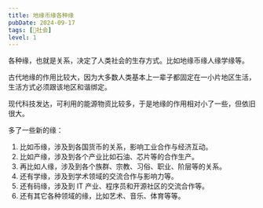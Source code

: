 ```yaml
---
title: 地缘币缘各种缘
pubDate: 2024-09-17
tags: [👫社会]
level: 1
---
```


各种缘，也就是关系，决定了人类社会的生存方式。比如地缘币缘人缘学缘等。

古代地缘的作用比较大，因为大多数人类基本上一辈子都固定在一小片地区生活，生活方式必须跟该地区和谐绑定。

现代科技发达，可利用的能源物资比较多，于是地缘的作用相对小了一些，但依旧很大。

多了一些新的缘：

1. 比如币缘，涉及到各国货币的关系，影响工业合作与经济互动。
2. 比如产缘，涉及到各个产业比如石油、芯片等的合作生产。
3. 再比如人缘，涉及到各个族群、宗教、习俗、职业、阶层等的关系。
4. 还有学缘，涉及到学术领域的交流合作与影响力等。
5. 还有码缘，涉及到 IT 产业、程序员和开源社区的交流合作等。
6. 还有其它各种领域的缘，比如艺术、音乐、体育等等。
